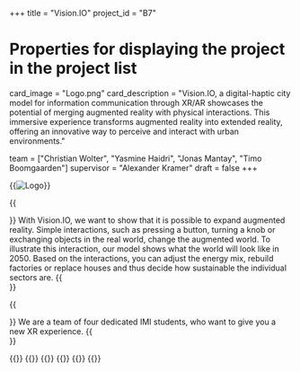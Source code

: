 +++
title = "Vision.IO"
project_id = "B7"

# Properties for displaying the project in the project list
card_image = "Logo.png"
card_description = "Vision.IO, a digital-haptic city model for information communication through XR/AR showcases the potential of merging augmented reality with physical interactions. This immersive experience transforms augmented reality into extended reality, offering an innovative way to perceive and interact with urban environments."

team = ["Christian Wolter", "Yasmine Haidri", "Jonas Mantay", "Timo Boomgaarden"]
supervisor = "Alexander Kramer"
draft = false
+++

{{<image src="Logo.png" alt="Logo">}}

{{<section title="Our Goal">}}
With Vision.IO, we want to show that it is possible to expand augmented reality. Simple interactions, such as pressing a button, turning a knob or exchanging objects in the real world, change the augmented world.
To illustrate this interaction, our model shows what the world will look like in 2050. Based on the interactions, you can adjust the energy mix, rebuild factories or replace houses and thus decide how sustainable the individual sectors are.
{{</section>}}

{{<section title="The team">}}
We are a team of four dedicated IMI students, who want to give you a new XR experience.
{{</section>}}

{{<gallery>}}
{{<team-member image="chris.jpg" name="Chris">}}
{{<team-member image="yasmine.jpg" name="Yasmine">}}
{{<team-member image="timo.jpg" name="Timo">}}
{{<team-member image="jonas.jpg" name="Jonas">}}
{{</gallery>}}
